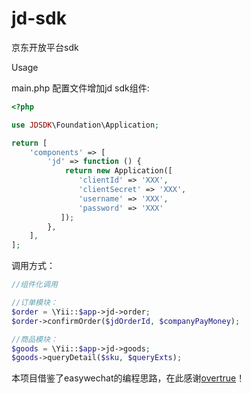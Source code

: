 # jd-sdk
京东开放平台sdk

Usage

main.php 配置文件增加jd sdk组件:

```php
<?php

use JDSDK\Foundation\Application;

return [
    'components' => [
        'jd' => function () {
            return new Application([
               'clientId' => 'XXX',
               'clientSecret' => 'XXX',
               'username' => 'XXX',
               'password' => 'XXX'
           ]);
        },
    ],
];
```

调用方式：

```php
//组件化调用

//订单模块：
$order = \Yii::$app->jd->order;
$order->confirmOrder($jdOrderId, $companyPayMoney);

//商品模块：
$goods = \Yii::$app->jd->goods;
$goods->queryDetail($sku, $queryExts);
```

本项目借鉴了easywechat的编程思路，在此感谢[overtrue](https://github.com/overtrue)！
